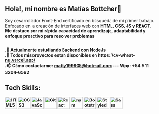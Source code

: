 ## Hola!, mi nombre es Matías Bottcher👋

   Soy desarrollador Front-End certificado en búsqueda de mi primer trabajo. <br/>
   Enfocado en la creación de interfaces web con <b>HTML, CSS, JS<b/> y <b>REACT<b/>.   <br/>
   Me destaco por mi rápida capacidad de aprendizaje, adaptabilidad y enfoque proactivo para resolver problemas.

## 
.🌱 Actualmente estudiando <b>Backend<b/> con <b>NodeJs<b/> <br/>
.🔭 Todos mis proyectos estan disponibles en https://cv-wheat-nu.vercel.app/ <br/>
.📫 Cómo contactarme: matty199905@hotmail.com ---  <b>Wpp:<b/> +54 9 11 3204-6562


## Tech Skills: 
<p align="left"> <img src="https://cdn.jsdelivr.net/gh/devicons/devicon/icons/html5/html5-original.svg" alt="HTML5" width="40" /> <img src="https://cdn.jsdelivr.net/gh/devicons/devicon/icons/css3/css3-original.svg" alt="CSS3" width="40" /> <img src="https://cdn.jsdelivr.net/gh/devicons/devicon/icons/javascript/javascript-original.svg" alt="JavaScript" width="40" /> <img src="https://cdn.jsdelivr.net/gh/devicons/devicon/icons/git/git-original.svg" alt="Git" width="40" /> <img src="https://cdn.jsdelivr.net/gh/devicons/devicon/icons/react/react-original.svg" alt="React" width="40" /> <img src="https://cdn.jsdelivr.net/gh/devicons/devicon/icons/npm/npm-original-wordmark.svg" alt="npm" width="40" /> <img src="https://cdn.jsdelivr.net/gh/devicons/devicon/icons/bootstrap/bootstrap-original.svg" alt="Bootstrap" width="40" /> <img src="https://raw.githubusercontent.com/styled-components/brand/master/styled-components.png" alt="Styled Components" width="40" /> <img src="https://cdn.jsdelivr.net/gh/devicons/devicon/icons/sass/sass-original.svg" alt="Sass" width="40" /> </p>
<!--
**matty199905/matty199905** is a ✨ _special_ ✨ repository because its `README.md` (this file) appears on your GitHub profile.

Here are some ideas to get you started:

- 🔭 I’m currently working on ...
-  I’m currently learning ...
- 👯 I’m looking to collaborate on ...
- 🤔 I’m looking for help with ...
- 💬 Ask me about ...
- 📫 How to reach me: ...
- 😄 Pronouns: ...
- ⚡ Fun fact: ...
-->
